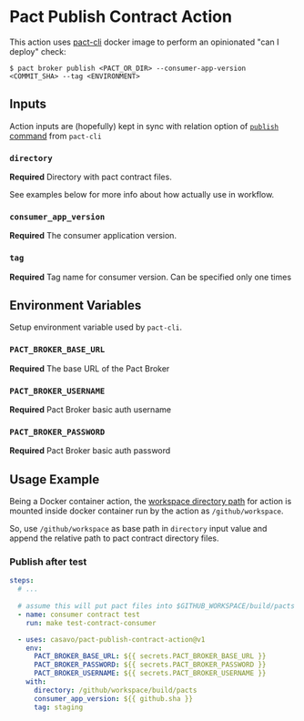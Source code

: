 # Pact Publish Contract Action

This action uses [pact-cli](https://github.com/pact-foundation/pact-ruby-cli) 
docker image to perform an opinionated "can I deploy" check:

```console
$ pact broker publish <PACT_OR_DIR> --consumer-app-version <COMMIT_SHA> --tag <ENVIRONMENT>
```

## Inputs

Action inputs are (hopefully) kept in sync with relation option of [`publish` command](https://github.com/pact-foundation/pact_broker-client#publish) from `pact-cli`

### `directory` 

**Required** Directory with pact contract files.

See examples below for more info about how actually use in workflow.

### `consumer_app_version`

**Required** The consumer application version.

### `tag`

**Required** Tag name for consumer version. Can be specified only one times

## Environment Variables

Setup environment variable used by `pact-cli`.

### `PACT_BROKER_BASE_URL`

**Required** The base URL of the Pact Broker

### `PACT_BROKER_USERNAME`

**Required** Pact Broker basic auth username

### `PACT_BROKER_PASSWORD`

**Required** Pact Broker basic auth password

## Usage Example

Being a Docker container action, the [workspace directory path](https://docs.github.com/en/actions/learn-github-actions/environment-variables) for action is
mounted inside docker container run by the action as `/github/workspace`. 

So, use `/github/workspace` as base path in `directory` input value and append the relative path to pact contract directory files.

### Publish after test

```yml
steps:
  # ...
  
  # assume this will put pact files into $GITHUB_WORKSPACE/build/pacts
  - name: consumer contract test
    run: make test-contract-consumer

  - uses: casavo/pact-publish-contract-action@v1
    env:
      PACT_BROKER_BASE_URL: ${{ secrets.PACT_BROKER_BASE_URL }}
      PACT_BROKER_PASSWORD: ${{ secrets.PACT_BROKER_PASSWORD }}
      PACT_BROKER_USERNAME: ${{ secrets.PACT_BROKER_USERNAME }}
    with:
      directory: /github/workspace/build/pacts
      consumer_app_version: ${{ github.sha }}
      tag: staging
```
